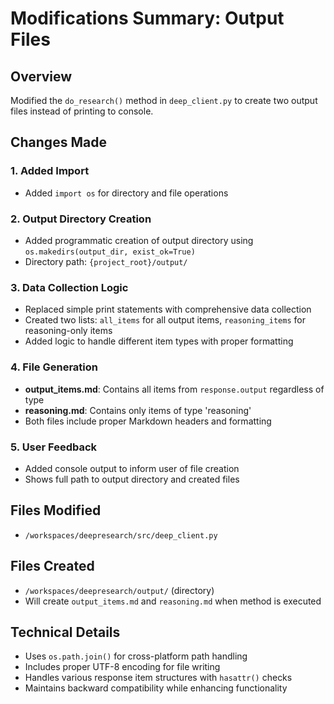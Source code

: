 # Modifications Summary: Output Files

## Overview
Modified the `do_research()` method in `deep_client.py` to create two output files instead of printing to console.

## Changes Made

### 1. Added Import
- Added `import os` for directory and file operations

### 2. Output Directory Creation
- Added programmatic creation of output directory using `os.makedirs(output_dir, exist_ok=True)`
- Directory path: `{project_root}/output/`

### 3. Data Collection Logic
- Replaced simple print statements with comprehensive data collection
- Created two lists: `all_items` for all output items, `reasoning_items` for reasoning-only items
- Added logic to handle different item types with proper formatting

### 4. File Generation
- **output_items.md**: Contains all items from `response.output` regardless of type
- **reasoning.md**: Contains only items of type 'reasoning'
- Both files include proper Markdown headers and formatting

### 5. User Feedback
- Added console output to inform user of file creation
- Shows full path to output directory and created files

## Files Modified
- `/workspaces/deepresearch/src/deep_client.py`

## Files Created
- `/workspaces/deepresearch/output/` (directory)
- Will create `output_items.md` and `reasoning.md` when method is executed

## Technical Details
- Uses `os.path.join()` for cross-platform path handling
- Includes proper UTF-8 encoding for file writing
- Handles various response item structures with `hasattr()` checks
- Maintains backward compatibility while enhancing functionality
